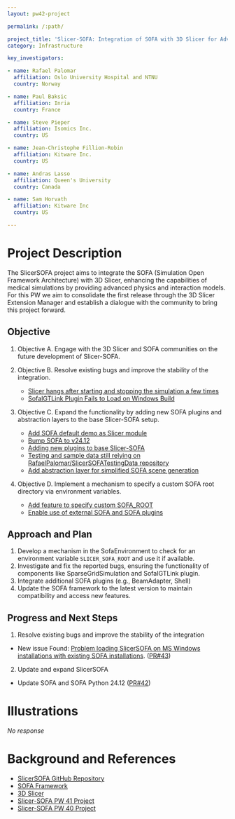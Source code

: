 ```yaml
---
layout: pw42-project

permalink: /:path/

project_title: 'Slicer-SOFA: Integration of SOFA with 3D Slicer for Advanced Medical Simulations'
category: Infrastructure

key_investigators:

- name: Rafael Palomar
  affiliation: Oslo University Hospital and NTNU
  country: Norway

- name: Paul Baksic
  affiliation: Inria
  country: France

- name: Steve Pieper
  affiliation: Isomics Inc.
  country: US

- name: Jean-Christophe Fillion-Robin
  affiliation: Kitware Inc.
  country: US

- name: Andras Lasso
  affiliation: Queen's University
  country: Canada

- name: Sam Horvath
  affiliation: Kitware Inc
  country: US

---
```


# Project Description

<!-- Add a short paragraph describing the project. -->


The SlicerSOFA project aims to integrate the SOFA (Simulation Open Framework Architecture) with 3D Slicer, enhancing the capabilities of medical simulations by providing advanced physics and interaction models. For this PW we aim to consolidate the first release through the 3D Slicer Extension Manager and establish a dialogue with the community to bring this project forward.


## Objective

<!-- Describe here WHAT you would like to achieve (what you will have as end result). -->


1. Objective A. Engage with the 3D Slicer  and SOFA communities on the future development of Slicer-SOFA.

2. Objective B. Resolve existing bugs and improve the stability of the integration.
   - [Slicer hangs after starting and stopping the simulation a few times](https://github.com/Slicer/SlicerSOFA/issues/29)
   - [SofaIGTLink Plugin Fails to Load on Windows Build](https://github.com/Slicer/SlicerSOFA/issues/33)

3. Objective C. Expand the functionality by adding new SOFA plugins and abstraction layers to the base Slicer-SOFA setup.
   - [Add SOFA default demo as Slicer module](https://github.com/Slicer/SlicerSOFA/issues/37)
   - [Bump SOFA to v24.12](https://github.com/Slicer/SlicerSOFA/issues/36)
   - [Adding new plugins to base Slicer-SOFA](https://github.com/Slicer/SlicerSOFA/issues/30)
   - [Testing and sample data still relying on RafaelPalomar/SlicerSOFATestingData repository](https://github.com/Slicer/SlicerSOFA/issues/25)
   - [Add abstraction layer for simplified SOFA scene generation](https://github.com/Slicer/SlicerSOFA/issues/40)
   
 4. Objective D. Implement a mechanism to specify a custom SOFA root directory via environment variables.
     - [Add feature to specify custom SOFA_ROOT](https://github.com/Slicer/SlicerSOFA/issues/39)
     - [Enable use of external SOFA and SOFA plugins](https://github.com/Slicer/SlicerSOFA/issues/32)



## Approach and Plan

<!-- Describe here HOW you would like to achieve the objectives stated above. -->


1. Develop a mechanism in the SofaEnvironment to check for an environment variable `SLICER_SOFA_ROOT` and use it if available.
2. Investigate and fix the reported bugs, ensuring the functionality of components like SparseGridSimulation and SofaIGTLink plugin.
3. Integrate additional SOFA plugins (e.g., BeamAdapter, Shell)
4. Update the SOFA framework to the latest version to maintain compatibility and access new features.




## Progress and Next Steps

<!-- Update this section as you make progress, describing of what you have ACTUALLY DONE.
     If there are specific steps that you could not complete then you can describe them here, too. -->

1. Resolve existing bugs and improve the stability of the integration
  - New issue Found: [Problem loading SlicerSOFA on MS Windows installations with existing SOFA installations](https://github.com/Slicer/SlicerSOFA/issues/41). ([PR#43](https://github.com/Slicer/SlicerSOFA/pull/43))

2. Update and expand SlicerSOFA
  - Update SOFA and SOFA Python 24.12 ([PR#42](https://github.com/Slicer/SlicerSOFA/pull/42))



# Illustrations

<!-- Add pictures and links to videos that demonstrate what has been accomplished. -->


_No response_



# Background and References

<!-- If you developed any software, include link to the source code repository.
     If possible, also add links to sample data, and to any relevant publications. -->


- [SlicerSOFA GitHub Repository](https://github.com/Slicer/SlicerSOFA)
- [SOFA Framework](https://www.sofa-framework.org/)
- [3D Slicer](https://www.slicer.org/)
- [Slicer-SOFA PW 41 Project](https://projectweek.na-mic.org/PW41_2024_MIT/Projects/SlicerSofa/)
- [Slicer-SOFA PW 40 Project](https://projectweek.na-mic.org/PW40_2024_GranCanaria/Projects/SlicerSofaIntegration/)

